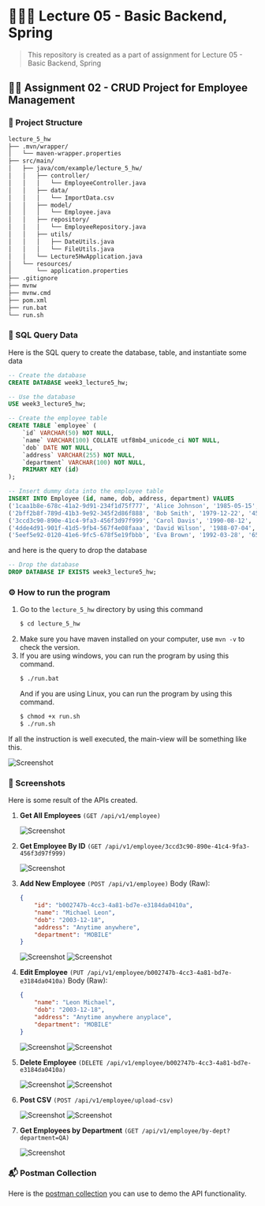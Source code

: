# 👨🏻‍🏫 Lecture 05 - Basic Backend, Spring
> This repository is created as a part of assignment for Lecture 05 - Basic Backend, Spring

## ✍🏼 Assignment 02 - CRUD Project for Employee Management
### 🌳 Project Structure
```bash
lecture_5_hw
├── .mvn/wrapper/
│   └── maven-wrapper.properties
├── src/main/
│   ├── java/com/example/lecture_5_hw/
│   │   ├── controller/
│   │   │   └── EmployeeController.java
│   │   ├── data/
│   │   │   └── ImportData.csv
│   │   ├── model/
│   │   │   └── Employee.java
│   │   ├── repository/
│   │   │   └── EmployeeRepository.java
│   │   ├── utils/
│   │   │   ├── DateUtils.java
│   │   │   └── FileUtils.java
│   │   └── Lecture5HwApplication.java
│   └── resources/
│       └── application.properties
├── .gitignore
├── mvnw
├── mvnw.cmd
├── pom.xml
├── run.bat
└── run.sh
```

### 🧩 SQL Query Data
Here is the SQL query to create the database, table, and instantiate some data
```sql
-- Create the database
CREATE DATABASE week3_lecture5_hw;

-- Use the database
USE week3_lecture5_hw;

-- Create the employee table
CREATE TABLE `employee` (
    `id` VARCHAR(50) NOT NULL,
    `name` VARCHAR(100) COLLATE utf8mb4_unicode_ci NOT NULL,
    `dob` DATE NOT NULL,
    `address` VARCHAR(255) NOT NULL,
    `department` VARCHAR(100) NOT NULL,
    PRIMARY KEY (id)
);

-- Insert dummy data into the employee table
INSERT INTO Employee (id, name, dob, address, department) VALUES
('1caa1b8e-678c-41a2-9d91-234f1d75f777', 'Alice Johnson', '1985-05-15', '123 Elm Street, Springfield', 'WEB'),
('2bff2b8f-789d-41b3-9e92-345f2d86f888', 'Bob Smith', '1979-12-22', '456 Oak Avenue, Springfield', 'SYSTEM'),
('3ccd3c90-890e-41c4-9fa3-456f3d97f999', 'Carol Davis', '1990-08-12', '789 Pine Road, Springfield', 'MOBILE'),
('4dde4d91-901f-41d5-9fb4-567f4e08faaa', 'David Wilson', '1988-07-04', '321 Maple Street, Springfield', 'QA'),
('5eef5e92-0120-41e6-9fc5-678f5e19fbbb', 'Eva Brown', '1992-03-28', '654 Birch Lane, Springfield', 'ADMIN');
```

and here is the query to drop the database
```sql
-- Drop the database
DROP DATABASE IF EXISTS week3_lecture5_hw;
```

### ⚙️ How to run the program
1. Go to the `lecture_5_hw` directory by using this command
    ```bash
    $ cd lecture_5_hw
    ```
2. Make sure you have maven installed on your computer, use `mvn -v` to check the version.
3. If you are using windows, you can run the program by using this command.
    ```bash
    $ ./run.bat
    ```
    And if you are using Linux, you can run the program by using this command.
    ```bash
    $ chmod +x run.sh
    $ ./run.sh
    ```

If all the instruction is well executed, the main-view will be something like this.

![Screenshot](img/start.png)

### 📸 Screenshots
Here is some result of the APIs created.
1. **Get All Employees** 
    `(GET /api/v1/employee)`

    ![Screenshot](img/api1.png)
2. **Get Employee By ID**
    `(GET /api/v1/employee/3ccd3c90-890e-41c4-9fa3-456f3d97f999)`

    ![Screenshot](img/api2.png)
3. **Add New Employee**
    `(POST /api/v1/employee)`
    Body (Raw):
    ```json
    {
        "id": "b002747b-4cc3-4a81-bd7e-e3184da0410a",
        "name": "Michael Leon",
        "dob": "2003-12-18",
        "address": "Anytime anywhere",
        "department": "MOBILE"
    }
    ```

    ![Screenshot](img/api3.png)
    ![Screenshot](img/api32.png)
4. **Edit Employee**
    `(PUT /api/v1/employee/b002747b-4cc3-4a81-bd7e-e3184da0410a)`
    Body (Raw):
    ```json
    {
        "name": "Leon Michael",
        "dob": "2003-12-18",
        "address": "Anytime anywhere anyplace",
        "department": "MOBILE"
    }
    ```

    ![Screenshot](img/api4.png)
    ![Screenshot](img/api42.png)
5. **Delete Employee**
    `(DELETE /api/v1/employee/b002747b-4cc3-4a81-bd7e-e3184da0410a)`

    ![Screenshot](img/api5.png)
    ![Screenshot](img/api52.png)
6. **Post CSV**
    `(POST /api/v1/employee/upload-csv)`

    ![Screenshot](img/api6.png)
    ![Screenshot](img/api62.png)
7. **Get Employees by Department**
    `(GET /api/v1/employee/by-dept?department=QA)`

    ![Screenshot](img/api7.png)

### 📬 Postman Collection
Here is the [postman collection](/Week%2003/Lecture%2005/Assignment%2002/Lecture%2005%20-%20Assignment%2002.postman_collection.json) you can use to demo the API functionality.